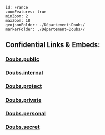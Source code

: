 
```leaflet
id: France
zoomFeatures: true 
minZoom: 2 
maxZoom: 18
geojsonFolder: ./Département~Doubs/
markerFolder: ./Département~Doubs//
```



## Confidential Links & Embeds: 

### [Doubs.public](/_public/\Earth\Continent\Europe\Europe~West\France\regions~France\Bourgogne-Franche-Comté\departments~Bourgogne-Franche-ComtéDoubs.public.md) 

### [Doubs.internal](/_internal/\Earth\Continent\Europe\Europe~West\France\regions~France\Bourgogne-Franche-Comté\departments~Bourgogne-Franche-ComtéDoubs.internal.md) 

### [Doubs.protect](/_protect/\Earth\Continent\Europe\Europe~West\France\regions~France\Bourgogne-Franche-Comté\departments~Bourgogne-Franche-ComtéDoubs.protect.md) 

### [Doubs.private](/_private/\Earth\Continent\Europe\Europe~West\France\regions~France\Bourgogne-Franche-Comté\departments~Bourgogne-Franche-ComtéDoubs.private.md) 

### [Doubs.personal](/_personal/\Earth\Continent\Europe\Europe~West\France\regions~France\Bourgogne-Franche-Comté\departments~Bourgogne-Franche-ComtéDoubs.personal.md) 

### [Doubs.secret](/_secret/\Earth\Continent\Europe\Europe~West\France\regions~France\Bourgogne-Franche-Comté\departments~Bourgogne-Franche-ComtéDoubs.secret.md)

